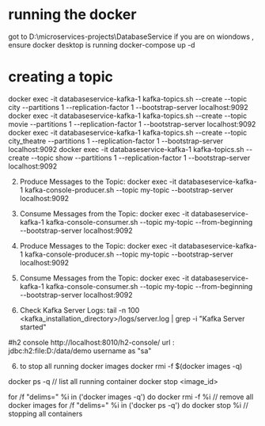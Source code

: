 # running the docker
got to D:\microservices-projects\DatabaseService
if you are on wiondows , ensure docker desktop is running
docker-compose up -d

# creating a topic
docker exec -it databaseservice-kafka-1 kafka-topics.sh --create --topic city --partitions 1 --replication-factor 1 --bootstrap-server localhost:9092
docker exec -it databaseservice-kafka-1 kafka-topics.sh --create --topic movie --partitions 1 --replication-factor 1 --bootstrap-server localhost:9092
docker exec -it databaseservice-kafka-1 kafka-topics.sh --create --topic city_theatre --partitions 1 --replication-factor 1 --bootstrap-server localhost:9092
docker exec -it databaseservice-kafka-1 kafka-topics.sh --create --topic show --partitions 1 --replication-factor 1 --bootstrap-server localhost:9092

2. Produce Messages to the Topic:
   docker exec -it databaseservice-kafka-1 kafka-console-producer.sh --topic my-topic --bootstrap-server localhost:9092

3. Consume Messages from the Topic:
   docker exec -it databaseservice-kafka-1 kafka-console-consumer.sh --topic my-topic --from-beginning --bootstrap-server localhost:9092
2. Produce Messages to the Topic:
   docker exec -it databaseservice-kafka-1 kafka-console-producer.sh --topic my-topic --bootstrap-server localhost:9092

3. Consume Messages from the Topic:
   docker exec -it databaseservice-kafka-1 kafka-console-consumer.sh --topic my-topic --from-beginning --bootstrap-server localhost:9092

4. Check Kafka Server Logs:
   tail -n 100 <kafka_installation_directory>/logs/server.log | grep -i "Kafka Server started"



#h2 console
http://localhost:8010/h2-console/
url : jdbc:h2:file:D:/data/demo
username as "sa"


6. to stop all running docker images
   docker rmi -f $(docker images -q)

docker ps -q       // list all running container
docker stop <image_id>

for /f "delims=" %i in ('docker images -q') do docker rmi -f %i                 // remove all docker images
for /f "delims=" %i in ('docker ps -q') do docker stop %i                     // stopping all containers
